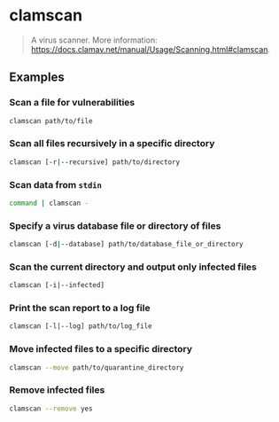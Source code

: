# clamscan

> A virus scanner. More information: <https://docs.clamav.net/manual/Usage/Scanning.html#clamscan>.

## Examples

### Scan a file for vulnerabilities

```bash
clamscan path/to/file
```

### Scan all files recursively in a specific directory

```bash
clamscan [-r|--recursive] path/to/directory
```

### Scan data from `stdin`

```bash
command | clamscan -
```

### Specify a virus database file or directory of files

```bash
clamscan [-d|--database] path/to/database_file_or_directory
```

### Scan the current directory and output only infected files

```bash
clamscan [-i|--infected]
```

### Print the scan report to a log file

```bash
clamscan [-l|--log] path/to/log_file
```

### Move infected files to a specific directory

```bash
clamscan --move path/to/quarantine_directory
```

### Remove infected files

```bash
clamscan --remove yes
```
